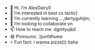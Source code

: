 - 👋 Hi, I’m AlexDairy0
- 👀 I’m interested in best cs tactic)
- 🌱 I’m currently learning ...,dertyguhijm;
- 💞️ I’m looking to collaborate on 
- 📫 How to reach me .dgmtyujkd
- 😄 Pronouns: .)juvfdhuew
- ⚡ Fun fact: i wanna pizza))) haha
<!---
AlexDairy0/AlexDairy0 is a ✨ special ✨ repository because its `README.md` (this file) appears on your GitHub profile.
You can click the Preview link to take a look at your changes.
---
